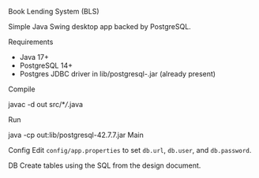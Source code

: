 Book Lending System (BLS)

Simple Java Swing desktop app backed by PostgreSQL.

Requirements

- Java 17+
- PostgreSQL 14+
- Postgres JDBC driver in lib/postgresql-<version>.jar (already present)

Compile

javac -d out src/\*_/_.java

Run

java -cp out:lib/postgresql-42.7.7.jar Main

Config
Edit `config/app.properties` to set `db.url`, `db.user`, and `db.password`.

DB
Create tables using the SQL from the design document.
